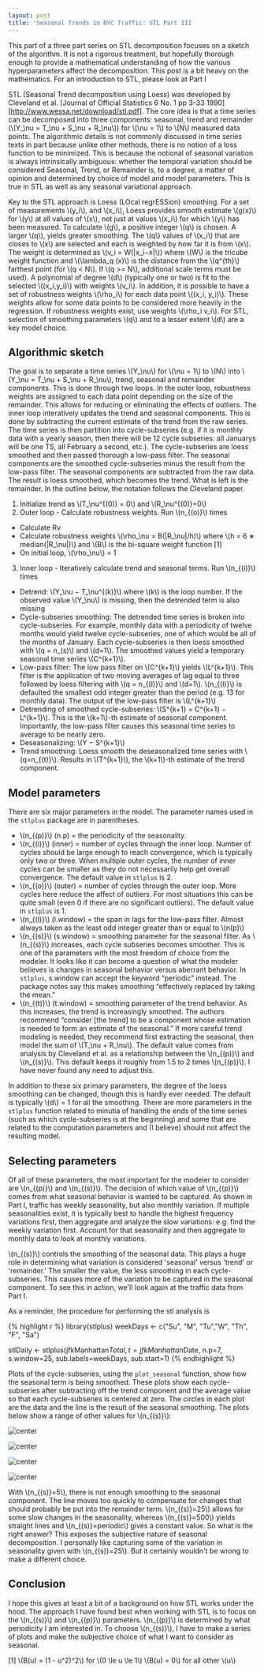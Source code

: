 ```yaml
---
layout: post
title: 'Seasonal Trends in NYC Traffic: STL Part III
---
```



<!-- Loading and formatting data -->



This part of a three part series on STL decomposition focuses on a sketch of the algorithm. It is not a rigorous treatment, but hopefully thorough enough to provide a mathematical understanding of how the various hyperparameters affect the decomposition. This post is a bit heavy on the mathematics. For an introduction to STL, please look at Part I

STL (Seasonal Trend decomposition using Loess) was developed by Cleveland et al. [Journal of Official Statistics 6 No. 1 pp 3-33 1990][http://www.wessa.net/download/stl.pdf]. The core idea is that a time series can be decomposed into three components: seasonal, trend and remainder (\\(Y_\nu = T_\nu + S_\nu + R_\nu\\)) for \\(\nu = 1\\) to \\(N\\) measured data points. The algorithmic details is not commonly discussed in time series texts in part because unlike other methods, there is no notion of a loss function to be minimized. This is because the notional of seasonal variation is always intrinsically ambiguous: whether the temporal variation should be considered Seasonal, Trend, or Remainder is, to a degree, a matter of opinion and determined by choice of model and model parameters. This is true in STL as well as any seasonal variational approach.

Key to the STL approach is Loess (LOcal regrESSion) smoothing. For a set of measurements \\(y_i\\), and \\(x_i\\), Loess provides smooth estimate \\(g(x)\\) for \\(y\\) at all values of \\(x\\), not just at values \\(x_i\\) for which \\(y\\) has been measured. To calculate \\(g\\), a positive integer \\(q\\) is chosen. A larger \\(q\\), yields greater smoothing. The \\(q\\) values of \\(x_i\\) that are closes to \\(x\\) are selected and each is weighted by how far it is from \\(x\\). The weight is determined as \\(v_i = W(|x_i−x|\\)) where \\(W\\) is the tricube weight function and \\(\lambda_q (x)\\) is the distance from the \\(q^{th}\\) farthest point (for \\(q < N\\). If \\(q >= N\\), additional scale terms must be used). A polynomial of degree \\(d\\) (typically one or two) is fit to the selected \\((x_i,y_i)\\) with weights \\(v_i\\). In addition, it is possible to have a set of robustness weights \\(\rho_i\\) for each data point \\((x_i, y_i)\\). These weights allow for some data points to be considered more heavily in the regression. If robustness weights exist, use weights \\(\rho_i v_i\\). For STL, selection of smoothing parameters \\(q\\) and to a lesser extent \\(d\\) are a key model choice.


## Algorithmic sketch

The goal is to separate a time series \\(Y_\nu\\) for \\(\nu = 1\\) to \\(N\\) into \\(Y_\nu = T_\nu + S_\nu + R_\nu\\), trend, seasonal and remainder components. This is done through two loops. In the outer loop, robustness weights are assigned to each data point depending on the size of the remainder. This allows for reducing or eliminating the effects of outliers. The inner loop interatively updates the trend and seasonal components. This is done by subtracting the current estimate of the trend from the raw series. The time series is then partition into cycle-subseries (e.g. if it is monthly data with a yearly season, then there will be 12 cycle subseries: all Januarys will be one TS, all February a second, etc.). The cycle-subseries are loess smoothed and then passed thorough a low-pass filter. The seasonal components are the smoothed cycle-subseries minus the result from the low-pass filter. The seasonal components are subtracted from the raw data. The result is loess smoothed, which becomes the trend. What is left is the remainder. In the outline below, the notation follows the Cleveland paper.

1. Initialize trend as \\(T_\nu^{(0)} = 0\\) and \\(R_\nu^{(0)}=0\\)
2. Outer loop - Calculate robustness weights. Run \\(n_{(o)}\\) times
  + Calculate Rν
  + Calculate robustness weights \\(\rho_\nu = B(|R_\nu|/h)\\) where \\(h = 6 ∗ median(|R_\nu|)\\) and \\(B\\) is the bi-square weight function [1]
  + On initial loop, \\(\rho_\nu\\) = 1
3. Inner loop - Iteratively calculate trend and seasonal terms. Run \\(n_{(i)}\\) times
  + Detrend: \\(Y_\nu − T_\nu^{(k)}\\) where \\(k\\) is the loop number. If the observed value \\(Y_\nu\\) is missing, then the detrended term is also missing
  + Cycle-subseries smoothing: The detrended time series is broken into cycle-subseries. For example, monthly data with a periodicity of twelve months would yield twelve cycle-subseries, one of which would be all of the months of January. Each cycle-subseries is then loess smoothed with \\(q = n_(s)\\) and \\(d=1\\). The smoothed values yield a temporary seasonal time series \\(C^{k+1}\\).
  + Low-pass filter: The low pass filter on \\(C^{k+1}\\) yields \\(L^{k+1}\\). This filter is the application of two moving averages of lag equal to three followed by loess filtering with \\(q = n_{(l)}\\) and \\(d=1\\). \\(n_{(l)}\\) is defaulted the smallest odd integer greater than the period (e.g. 13 for monthly data). The output of the low-pass filter is \\(L^{k+1}\\)
  + Detrending of smoothed cycle-subseries: \\(S^{k+1} = C^{k+1} − L^{k+1}\\). This is the \\(k+1\\)-th estimate of seasonal component. Importantly, the low-pass filter causes this seasonal time series to average to be nearly zero.
  + Deseasonalizing: \\(Y − S^{k+1}\\)
  + Trend smoothing: Loess smooth the deseasonalized time series with \\(q=n_{(t)}\\). Results in \\(T^{k+1}\\), the \\(k+1\\)-th estimate of the trend component.


## Model parameters

There are six major parameters in the model. The parameter names used in the `stlplus` package are in parentheses.

* \\(n_{(p)}\\) (n.p) = the periodicity of the seasonality.
* \\(n_{(i)}\\) (inner) = number of cycles through the inner loop. Number of cycles should be large enough to reach convergence, which is typically only two or three. When multiple outer cycles, the number of inner cycles can be smaller as they do not necessarily help get overall convergence. The default value in `stlplus` is 2.
* \\(n_{(o)}\\) (outer) = number of cycles through the outer loop. More cycles here reduce the affect of outliers. For most situations this can be quite small (even 0 if there are no significant outliers). The default value in `stlplus` is 1.
* \\(n_{(l)}\\) (l.window) = the span in lags for the low-pass filter. Almost always taken as the least odd integer greater than or equal to \\(n(p)\\)
* \\(n_{(s)}\\) (s.window) = smoothing parameter for the seasonal filter. As \\(n_{(s)}\\) increases, each cycle subseries becomes smoother. This is one of the parameters with the most freedom of choice from the modeler. It looks like it can become a question of what the modeler believes is changes in seasonal behavior versus aberrant behavior. In `stlplus`, s.window can accept the keyword “periodic” instead. The package notes say this makes smoothing “effectively replaced by taking the mean.”
* \\(n_{(t)}\\) (t.window) = smoothing parameter of the trend behavior. As this increases, the trend is increasingly smoothed. The authors recommend “consider [the trend] to be a component whose estimation is needed to form an estimate of the seasonal.” If more careful trend modeling is needed, they recommend first extracting the seasonal, then model the sum of \\(T_\nu + R_\nu\\). The default value comes from analysis by Cleveland et al. as a relationship between the \\(n_{(p)}\\) and \\(n_{(s)}\\). This default keeps it roughly from 1.5 to 2 times \\(n_{(p)}\\). I have never found any need to adjust this.

In addition to these six primary parameters, the degree of the loess smoothing can be changed, though this is hardly ever needed. The default is typically \\(d\\) = 1 for all the smoothing. There are more parameters in the `stlplus` function related to minutia of handling the ends of the time series (such as which cycle-subseries is at the beginning) and some that are related to the computation parameters and (I believe) should not affect the resulting model.

## Selecting parameters

Of all of these parameters, the most important for the modeler to consider are \\(n_{(p)}\\) and \\(n_{(s)}\\). The decision of which value of \\(n_{(p)}\\) comes from what seasonal behavior is wanted to be captured. As shown in Part I, traffic has weekly seasonality, but also monthly variation. If multiple seasonalities exist, it is typically best to handle the highest frequency variations first, then aggregate and analyze the slow variations: e.g. find the weekly variation first. Account for that seasonality and then aggregate to monthly data to look at monthly variations.

\\(n_{(s)}\\) controls the smoothing of the seasonal data. This plays a huge role in determining what variation is considered 'seasonal' versus 'trend' or 'remainder.' The smaller the value, the less smoothing in each cycle-subseries. This causes more of the variation to be captured in the seasonal component. To see this in action, we'll look again at the traffic data from Part I.

As a reminder, the procedure for performing the stl analysis is

{% highlight r %}
library(stlplus)
weekDays <- c("Su", "M", "Tu","W", "Th", "F", "Sa")

stlDaily <- stlplus(jfkManhattan$Total,t=jfkManhattan$Date,
                    n.p=7, s.window=25,
                    sub.labels=weekDays, sub.start=1)
{% endhighlight %}

Plots of the cycle-subseries, using the `plot_seasonal` function, show how the seasonal term is being smoothed. These plots show each cycle-subseries after subtracting off the trend component and the average value so that each cycle-subseries is centered at zero. The circles in each plot are the data and the line is the result of the seasonal smoothing. The plots below show a range of other values for \\(n_{(s)}\\):

![center](/figures/STL_Part_II/unnamed-chunk-4-1.png)

![center](/figures/STL_Part_II/unnamed-chunk-5-1.png)

![center](/figures/STL_Part_II/unnamed-chunk-6-1.png)

![center](/figures/STL_Part_II/unnamed-chunk-7-1.png)

With \\(n_{(s)}=5\\), there is not enough smoothing to the seasonal component. The line moves too quickly to compensate for changes that should probably be put into the remainder term. \\(n_{(s)}=25\\) allows for some slow changes in the seasonality, whereas \\(n_{(s)}=500\\) yields straight lines and \\(n_{(s)}=periodic\\) gives a constant value. So what is the right answer? This exposes the subjective nature of seasonal decomposition. I personally like capturing some of the variation in seasonality given with \\(n_{(s)}=25\\). But it certainly wouldn't be wrong to make a different choice.

## Conclusion

I hope this gives at least a bit of a background on how STL works under the hood. The approach I have found best when working with STL is to focus on the \\(n_{(s)}\\) and \\(n_{(p)}\\) parameters. \\(n_{(p)}\\) is determined by what periodicity I am interested in. To choose \\(n_{(s)}\\), I have to make a series of plots and make the subjective choice of what I want to consider as seasonal.




[1] \\(B(u) = (1 - u^2)^2\\) for \\(0 \le u \le 1\\) \\(B(u) = 0\\) for all other \\(u\\)
